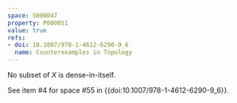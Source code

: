```yaml
---
space: S000047
property: P000051
value: true
refs:
- doi: 10.1007/978-1-4612-6290-9_6
  name: Counterexamples in Topology
---
```


No subset of $X$ is dense-in-itself.

See item #4 for space #55 in {{doi:10.1007/978-1-4612-6290-9_6}}.
